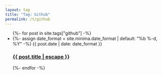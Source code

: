 ```yaml
---
layout: tag
title: "Tag: Github"
permalink: /t/github
---
```


<ul class="post-list">
    {%- for post in site.tags["github"] -%}
    <li>
        {%- assign date_format = site.minima.date_format | default: "%b %-d, %Y" -%} 
        <span class="post-meta">
            {{ post.date | date: date_format }}
        </span>
        <h3>
            <a class="post-link" href="{{ post.url | relative_url }}">
                {{ post.title | escape }}
            </a>
        </h3>
    </li>
    {%- endfor -%}
</ul>